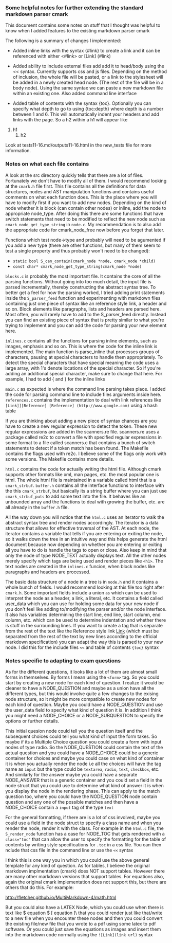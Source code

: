 ### Some helpful notes for further extending the standard markdown parser cmark


This document contains some notes on stuff that I thought was helpful to know when I added features to the existing markdown parser cmark

The following is a summary of changes I implemented:

- Added inline links with the syntax {#link} to create a link and it
  can be referenced with either <#link> or [Link] (#link)

- Added ability to include external files add add it to head/body
  using the << syntax. Currently supports css and js files. Depending
  on the method of inclusion, the whole file will be pasted, or a link
  to the stylesheet will be added in a newly created head node. (The
  rest of the file will be in a body node). Using the same syntax we
  can paste a new markdown file within an existing one.  Also added
  command line interface

- Added table of contents with the syntax {toc}. Optionally you can
  specify what depth to go to using {toc:depth} where depth is a
  number between 1 and 6. This will automatically indent your headers
  and add links with the page. So a h2 within a h1 will appear like

<ol>
<li> h1
<ol> 
<li> h2 </li></ol>
</li>
</ol>

Look at tests11-16.md/outputs11-16.html in the new_tests file for more information.


### Notes on what each file contains

A look at the src directory quickly tells that there are a lot of
files. Fortunately we don't have to modify all of them. I would
recommend looking at the ```cmark.h``` file first. This file contains
all the definitions for data structures, nodes and AST manipulation
functions and contains useful comments on what each function
does. This is the place where you will have to modify first if you
want to add new nodes. Depending on the kind of node whether it is
block (can contain other nodes) or inline, add the node to appropriate
node_type. After doing this there are some functions that have switch
statements that need to be modified to reflect the new node such as
```cmark_node_get_type_string``` in `node.c`. My recommendation is to also add the
appropriate code for cmark_node_free now before you forget that later.

Functions which test node->type and probably will need to be agumented
if you add a new type (there are other functions, but many of them
seem to test a single property and thus probably won't need to be
changed):

- `static bool S_can_contain(cmark_node *node, cmark_node *child)`
- `const char* cmark_node_get_type_string(cmark_node *node)`


```blocks.c``` is probably the most important file. It contains the
core of all the parsing functions. Without going into too much detail,
the input file is parsed incrementally, thereby constructing the
abstract syntax tree. To better get a feel for how the parsing worked,
I tried adding print statements inside the ```S_parser_feed```
function and experimenting with markdown files containing just one
piece of syntax like an reference style link, a header and so
on. Block elements like paragraphs, lists and headers are parsed
here. Most often, you will rarely have to add to the S_parser_feed
directly. Instead you can find an existing piece of syntax that is
pretty similar to what you're trying to implement and you can add the
code for parsing your new element here.


```inlines.c``` contains all the functions for parsing inline
elements, such as images, emphasis and so on. This is where the code
for the inline link is implemented. The main function is parse_inline
that processes groups of characters, pausing at special characters to
handle them appropriately. To detect the special characters that have
special meaning the code uses a large array, with 1's denote locations
of the special character. So if you're adding an additional special
character, make sure to change that here. For example, I had to add {
and } for the inline links

```main.c``` as expected is where the command line parsing takes
place. I added the code for parsing command line to include files
arguments inside here. ```references.c``` contains the implementation
to deal with link references like ```[Link]][Reference] [Reference]
(http://www.google.com)``` using a hash table

If you are thinking about adding a new piece of syntax chances are you
have to create a new regular expression to detect the token. These new
regular expressions are added in the scanners.re file. scanners.re
uses a package called re2c to convert a file with specified regular
expressions in some format to a file called scanners.c that contains a
bunch of switch statements to detect if a token match has been
found. The Makefile contains the flags used with re2c. I believe some
of the flags only work with some versions. The Makefile contains more
details.


```html.c``` contains the code for actually writing the html
file. Although cmark supports other formats like xml, man pages,
etc. the most popular one is html. The whole html file is maintained
in a variable called html that is a ```cmark_strbuf```. ```buffer.h```
contains all the interface functions to interface with the this
```cmark_strbuf```, but basically its a string buffer where you can
just use ```cmark_strbuf_puts``` to add some text into the file. It
behaves like an unbounded array and the functions to deal with growing
the buffer, etc. are all already in the ```buffer.h``` file.

All the way down you will notice that the ```html.c``` uses an
iterator to walk the abstract syntax tree and render nodes
accordingly. The iterator is a data structure that allows for
effective traversal of the AST. At each node, the iterator contains a
variable that tells if you are entering or exiting the node, so it
walks down the tree in an intuitive way and this helps generate the
html document because now depending on whether you are entering or
exiting all you have to do is handle the tags to open or close. Also
keep in mind that only the node of type NODE_TEXT actually displays
text. All the other nodes merely specify which tags are being used and
render pieces like ```<h1>```. The text nodes are created in the
```inlines.c``` funcion, when block nodes like paragraphs and headers
are processed.

The basic data structure of a node in a tree is in ```node.h``` and it
contains a whole bunch of fields. I would recommend looking at this
file too right after ```cmark.h```. Some important fields include a
union ```as``` which can be used to interpret the node as a header, a
link, a literal, etc. It contains a field called user_data which you
can use for holding some data for your new node if you don't feel like
adding to/modifying the parser and/or the node interface. It also has
variables determining the start line, end line, start column, end
column, etc. which can be used to determine indentation and whether
there is stuff in the surrounding lines. If you want to create a tag
that is separate from the rest of the text like the Reference style
link [Link](http://www.google.com) (which must be separated from the
rest of the text by new lines according to the official markdown
specification) you can adapt the way this is parsed to your new
node. I did this for the include files ```<<``` and table of contents
```{toc}``` syntax

### Notes specific to adapting to exam questions

As for the different questions, it looks like a lot of them are almost
small forms in themselves. By forms I mean using the ```<form>```
tag. So you could start by creating a new node for each kind of
question. I realize it would be cleaner to have a NODE_QUESTION and
maybe as a union have all the different types, but this would involve
quite a few changes to the exising node structure, so it might be more
compatible to create new nodes for each kind of question. Maybe you
could have a NODE_QUESTION and use the user_data field to specify what
kind of question it is. In addition I think you might need a
NODE_CHOICE or a NODE_SUBQUESTION to specify the options or further
details.

This initial quesion node could tell you the question itself and the
subsequent choices could tell you what kind of input the form
takes. So maybe if its a Multiple Choice question you could create a
form with input nodes of type radio. So the NODE_QUESTION could
contain the text of the actual question and you could have a
NODE_CHOICE could be a generic container for choices and maybe you
could case on what kind of container it is when you actually render
the node i.e all the choices will have the tag name as ```input``` but
the type could be ```textarea```, ```radio```, ```text```,
```checkbox```, etc. And similarly for the answer maybe you could have
a separate NODE_ANSWER that is a generic container and you could set a
field in the node struct that you could use to determine what kind of
answer it is when you display the node in the rendering phase. This
can apply to the match question too, where you could have the
NODE_QUESTION node contain question and any one of the possible
matches and then have a NODE_CHOICE contain a ```input``` tag of the
type ```text```

For the general formatting, if there are is a lot of css involved,
maybe you could use a field in the node struct to specify a class name
and when you render the node, render it with the class. For example in
the ```html.c``` file, the ```S_render_node``` function has a case for
NODE_TOC that gets rendered with a ```class="toc"``` that can allow
the user to specify the formatting for the table of contents by
writing style specifications for ```.toc``` in a css file. You can
then nclude that css file in the command line or use the ```<<```
syntax

I think this is one way you in which you could use the above general
template for any kind of question. As for tables, I believe the
original markdown implmentation (cmark) does NOT support
tables. However there are many other markdown versions that support
tables. For equations also, again the original cmark implementation
does not support this, but there are others that do this. For example:

<http://fletcher.github.io/MultiMarkdown-4/math.html>

But you could also have a LATEX Node, which you could use when there
is text like $ equation $ \[ equation ]\ that you could render just
like that/write to a new file when you encounter these nodes and then
you could convert the existing file/new file that you wrote to a pdf
using some latex to pdf software. Or you could just save the equations
as images and insert them into the markdown code normally using the
```![Link](link url)``` syntax